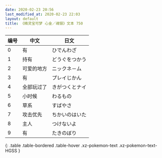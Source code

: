```yaml
---
date: 2020-02-23 20:56
last_modified_at: 2020-02-23 22:03
layout: default
title: 《精灵宝可梦 心金／魂银》文本 750
---
```

| 编号 | 中文 | 日文 |
| ---- | ---- | ---- |
| 0 | 有 | ひでんわざ |
| 1 | 持有 | どうぐをつかう |
| 2 | 可爱的地方 | ニックネ－ム |
| 3 | 有 | プレイじかん |
| 4 | 全部玩过了 | きがつくとナイ |
| 5 | 小时候 | わるもの |
| 6 | 草系 | すばやさ |
| 7 | 攻击优先 | ちかいのはいた |
| 8 | 主人 | つけないよ |
| 9 | 有 | たきのぼり |
{: .table .table-bordered .table-hover .xz-pokemon-text .xz-pokemon-text-HGSS }